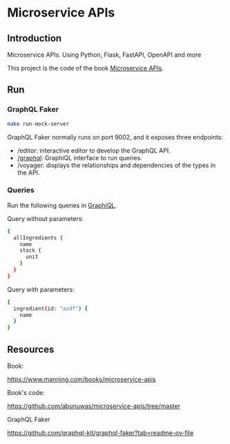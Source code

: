 # Microservice APIs

## Introduction

Microservice APIs. Using Python, Flask, FastAPI, OpenAPI and more

This project is the code of the book [Microservice APIs](https://www.manning.com/books/microservice-apis).

## Run

### GraphQL Faker

```bash
make run-mock-server
```

GraphQL Faker normally runs on port 9002, and it exposes three endpoints:

- /editor: interactive editor to develop the GraphQL API.
- [/graphql](http://localhost:9002/graphql): GraphiQL interface to run queries.
- /voyager: displays the relationships and dependencies of the types in the API.

### Queries

Run the following queries in [GraphiQL](http://localhost:9002/graphql).

Query without parameters:

```bash
{
  allIngredients {
    name
    stock {
      unit
    }
  }
}
```

Query with parameters:

```bash
{
  ingredient(id: "asdf") {
    name
  }
}
```

## Resources

Book:

https://www.manning.com/books/microservice-apis

Book's code:

https://github.com/abunuwas/microservice-apis/tree/master

GraphQL Faker

https://github.com/graphql-kit/graphql-faker?tab=readme-ov-file
